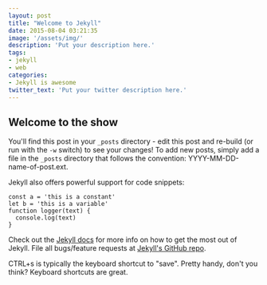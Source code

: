 ```yaml
---
layout: post
title: "Welcome to Jekyll"
date: 2015-08-04 03:21:35
image: '/assets/img/'
description: 'Put your description here.'
tags:
- jekyll
- web
categories:
- Jekyll is awesome
twitter_text: 'Put your twitter description here.'
---
```


## Welcome to the show

You'll find this post in your `_posts` directory - edit this post and re-build (or run with the `-w` switch) to see your changes! To add new posts, simply add a file in the `_posts` directory that follows the convention: YYYY-MM-DD-name-of-post.ext.

Jekyll also offers powerful support for code snippets:

```
const a = 'this is a constant'
let b = 'this is a variable'
function logger(text) {
  console.log(text)
}
```

Check out the [Jekyll docs][jekyll] for more info on how to get the most out of Jekyll. File all bugs/feature requests at [Jekyll's GitHub repo][jekyll-gh].

<span class="key">CTRL</span>+<span class="key">s</span> is typically the keyboard shortcut to "save". Pretty handy, don't you think? Keyboard shortcuts are great.

[jekyll-gh]: https://github.com/mojombo/jekyll
[jekyll]:    http://jekyllrb.com
